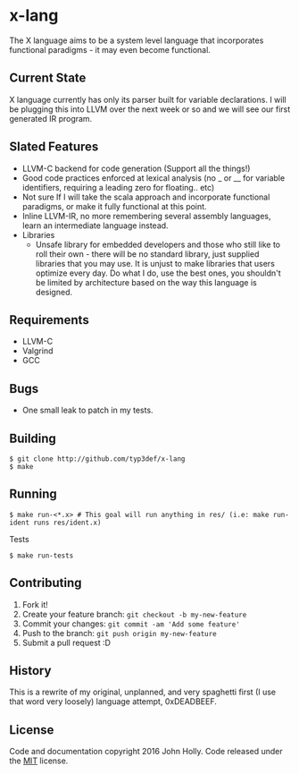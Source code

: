# x-lang

The X language aims to be a system level language that incorporates functional paradigms - it may even become functional.

## Current State

X language currently has only its parser built for variable declarations. I will be plugging this into LLVM over the next week or so and we will see our first generated IR program.

## Slated Features

* LLVM-C backend for code generation (Support all the things!)
* Good code practices enforced at lexical analysis (no _ or __ for variable identifiers, requiring a leading zero for floating.. etc)
* Not sure If I will take the scala approach and incorporate functional paradigms, or make it fully functional at this point.
* Inline LLVM-IR, no more remembering several assembly languages, learn an intermediate language instead.
* Libraries
  * Unsafe library for embedded developers and those who still like to roll their own - there will be no standard library, just supplied libraries that you may use. It is unjust to make libraries that users optimize every day. Do what I do, use the best ones, you shouldn't be limited by architecture based on the way this language is designed.

## Requirements

* LLVM-C
* Valgrind
* GCC

## Bugs

* One small leak to patch in my tests.

## Building

```
$ git clone http://github.com/typ3def/x-lang
$ make
```

## Running

```
$ make run-<*.x> # This goal will run anything in res/ (i.e: make run-ident runs res/ident.x)
```

Tests

```
$ make run-tests
```

## Contributing

1. Fork it!
2. Create your feature branch: `git checkout -b my-new-feature`
3. Commit your changes: `git commit -am 'Add some feature'`
4. Push to the branch: `git push origin my-new-feature`
5. Submit a pull request :D

## History

This is a rewrite of my original, unplanned, and very spaghetti first (I use that word very loosely) language attempt, 0xDEADBEEF.

## License

Code and documentation copyright 2016 John Holly. Code released under the [MIT](LICENSE.md) license.
